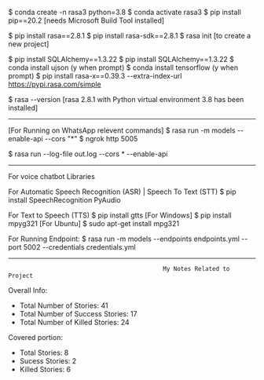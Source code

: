 $ conda create -n rasa3 python=3.8
$ conda activate rasa3
$ pip install pip==20.2
[needs Microsoft Build Tool installed]

$ pip install rasa==2.8.1
$ pip install rasa-sdk==2.8.1
$ rasa init [to create a new project]

$ pip install SQLAlchemy==1.3.22
$ pip install SQLAlchemy==1.3.22
$ conda install ujson (y when prompt)
$ conda install tensorflow (y when prompt)
$ pip install rasa-x==0.39.3 --extra-index-url https://pypi.rasa.com/simple

$ rasa --version
[rasa 2.8.1 with Python virtual environment 3.8 has been installed]

---------------------------------------------------------------------------------------------
[For Running on WhatsApp relevent commands]
$ rasa run -m models --enable-api --cors "*"
$ ngrok http 5005


$ rasa run --log-file out.log --cors * --enable-api

--------------------------------------------------------------------------------------------
For voice chatbot Libraries

For Automatic Speech Recognition (ASR) | Speech To Text (STT)
$ pip install SpeechRecognition PyAudio

For Text to Speech (TTS)
$ pip install gtts
[For Windows]
$ pip install mpyg321
[For Ubuntu]
$ sudo apt-get install mpg321


For Running Endpoint:
$ rasa run -m models --endpoints endpoints.yml --port 5002 --credentials credentials.yml 

--------------------------------------------------------------------------------------------------------------------------
                                                My Notes Related to Project
Overall Info:
- Total Number of Stories: 41
- Total Number of Success Stories: 17
- Total Number of Killed Stories: 24

Covered portion:
- Total Stories: 8
- Sucess Stories: 2
- Killed Stories: 6